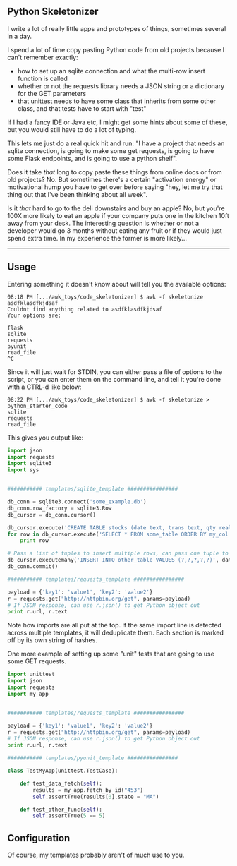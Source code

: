 ## Python Skeletonizer ##

I write a lot of really little apps and prototypes of things, sometimes several in a day.

I spend a lot of time copy pasting Python code from old projects because I can't remember exactly:
 - how to set up an sqlite connection and what the multi-row insert function is called
 - whether or not the requests library needs a JSON string or a dictionary for the GET parameters
 - that unittest needs to have some class that inherits from some other class, and that tests have
to start with "test"

If I had a fancy IDE or Java etc, I might get some hints about some of these, but you would still
have to do a lot of typing.  

This lets me just do a real quick hit and run: "I have a project that needs an sqlite connection, is
going to make some get requests, is going to have some Flask endpoints, and is going to use a python
shelf".

Does it take _that_ long to copy paste these things from online docs or from old projects?  No.  But
sometimes there's a certain "activation energy" or motivational hump you have to get over before
saying "hey, let me try that thing out that I've been thinking about all week".  

Is it _that_  hard to go to the deli downstairs and buy an apple?  No, but you're 100X more likely
to eat an apple if your company puts one in the kitchen 10ft away from your desk.  The interesting
question is whether or not a developer would go 3 months without eating any fruit or if they would
just spend extra time.  In my experience the former is more likely...

-----

## Usage ##

Entering something it doesn't know about will tell you the available options:

```
08:18 PM [.../awk_toys/code_skeletonizer] $ awk -f skeletonize 
asdfklasdfkjdsaf
Couldnt find anything related to asdfklasdfkjdsaf
Your options are: 

flask
sqlite
requests
pyunit
read_file
^C
```

Since it will just wait for STDIN, you can either pass a file of options to the script, or 
you can enter them on the command line, and tell it you're done with a CTRL-d like below:

```
08:22 PM [.../awk_toys/code_skeletonizer] $ awk -f skeletonize > python_starter_code        
sqlite
requests
read_file
```

This gives you output like:

```python
import json
import requests
import sqlite3
import sys


########### templates/sqlite_template ################

db_conn = sqlite3.connect('some_example.db')
db_conn.row_factory = sqlite3.Row
db_cursor = db_conn.cursor()

db_cursor.execute('CREATE TABLE stocks (date text, trans text, qty real)')
for row in db_cursor.execute('SELECT * FROM some_table ORDER BY my_col'):
    print row

# Pass a list of tuples to insert multiple rows, can pass one tuple to execute for single insert
db_cursor.executemany('INSERT INTO other_table VALUES (?,?,?,?,?)', data_tuples)
db_conn.commit()

########### templates/requests_template ################

payload = {'key1': 'value1', 'key2': 'value2'}
r = requests.get("http://httpbin.org/get", params=payload)
# If JSON response, can use r.json() to get Python object out
print r.url, r.text
```

Note how imports are all put at the top.  If the same import line is detected across multiple 
templates, it will deduplicate them.  Each section is marked off by its own string of hashes.

One more example of setting up some "unit" tests that are going to use some GET requests.

```python
import unittest
import json
import requests
import my_app


########### templates/requests_template ################

payload = {'key1': 'value1', 'key2': 'value2'}
r = requests.get("http://httpbin.org/get", params=payload)
# If JSON response, can use r.json() to get Python object out
print r.url, r.text

########### templates/pyunit_template ################

class TestMyApp(unittest.TestCase):

    def test_data_fetch(self):
        results = my_app.fetch_by_id("453")
        self.assertTrue(results[0].state = "MA")

    def test_other_func(self):
        self.assertTrue(5 == 5)
```

## Configuration ##

Of course, my templates probably aren't of much use to you.
